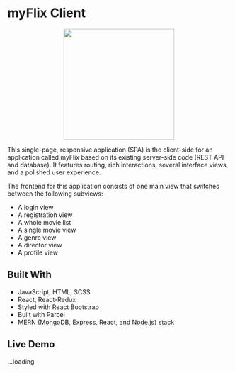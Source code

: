 # myFlix Client

<p align="center">
  <img height="250" src="https://imgur.com/yedtre6" >
</p>
This single-page, responsive application (SPA) is the client-side for an application called myFlix based on its existing server-side code (REST API and database). It features  routing, rich interactions, several interface views, and a polished user experience.

The frontend for this application consists of one main view that switches between the following subviews:

- A login view
- A registration view
- A whole movie list
- A single movie view
- A genre view
- A director view
- A profile view

## Built With

- JavaScript, HTML, SCSS
- React, React-Redux
- Styled with React Bootstrap
- Built with Parcel
- MERN (MongoDB, Express, React, and Node.js) stack

## Live Demo

...loading
